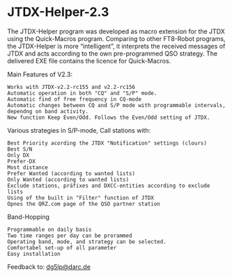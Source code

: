 # JTDX-Helper-2.3
The JTDX-Helper program was developed as macro extension for the JTDX using the Quick-Macros program. Comparing to other FT8-Robot programs, the JTDX-Helper is more “intelligent”, it interprets the received messages of JTDX and acts according to the own pre-programmed QSO strategy. The delivered EXE file contains the licence for Quick-Macros.

Main Features of V2.3:

    Works with JTDX-v2.2-rc155 and v2.2-rc156
    Automatic operation in both "CQ" and "S/P" mode.
    Automatic find of free frequency in CQ-mode
    Automatic changes between CQ and S/P mode with programmable intervals, dependng on band activity.
    New function Keep Even/Odd. Follows the Even/Odd setting of JTDX.

Various strategies in S/P-mode, Call stations with:

    Best Priority acording the JTDX "Notification" settings (clours)
    Best S/N
    Only DX
    Prefer-DX
    Most distance
    Prefer Wanted (according to wanted lists)
    Only Wanted (according to wanted lists)
    Exclude stations, präfixes and DXCC-entities according to exclude lists
    Using of the built in "Filter" function of JTDX
    Opnes the QRZ.com page of the QSO partner station

Band-Hopping

    Programmable on daily basis
    Two time ranges per day can be prorammed
    Operating band, mode, and strategy can be selected.
    Comfortabel set-up of all parameter
    Easy installation

Feedback to: dg5lp@darc.de
